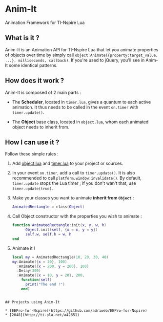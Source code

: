 Anim-It
=======

Animation Framework for TI-Nspire Lua

## What is it ?

Anim-It is an Animation API for TI-Nspire Lua that let you animate properties of objects over
time by simply call `object:Animate({property:target_value, ...}, milliseconds, callback)`.
If you're used to jQuery, you'll see in Anim-It some identical patterns.

## How does it work ?

Anim-It is composed of 2 main parts :

* The **Scheduler**, located in `timer.lua`, gives a quantum to each active
  animation. It thus needs to be called in the event `on.timer` with `timer.update()`.

* The **Object** base class, located in `object.lua`, whom each animated
  object needs to inherit from.

## How I can use it ?

Follow these simple rules :

1. Add [object.lua](src/object.lua) and [timer.lua](src/timer.lua) to your project or sources.

2. In your event `on.timer`, add a call to `timer.update()`. It is also
   recommended to call `platform.window:invalidate()`. By default,
   `timer.update` stops the Lua timer ; If you don't wan't that, use
   `timer.update(true)`.

3. Make your classes you want to animate **inherit from `Object`** :

   ```lua
   AnimatedRectangle = class(Object)
   ```
4. Call Object constructor with the properties you wish to animate :
   ```lua
   function AnimatedRectangle:init(x, y, w, h)
         Object.init(self, {x = x, y = y})
         self.w, self.h = w, h
   end
   ```
5. Animate it !
   ```lua
   local my = AnimatedRectangle(10, 20, 30, 40)
   my:Animate({x = 20}, 100)
     :Animate({x = 200, y = 200}, 100)
     :Delay(300)
     :Animate({x = 10, y = 20}, 200,
       function(self)
         print("The end !")
       end)
  ```

## Projects using Anim-It

* [EEPro-for-Nspire](https://github.com/adriweb/EEPro-for-Nspire)
* [2048](http://ti-pla.net/a42651)
